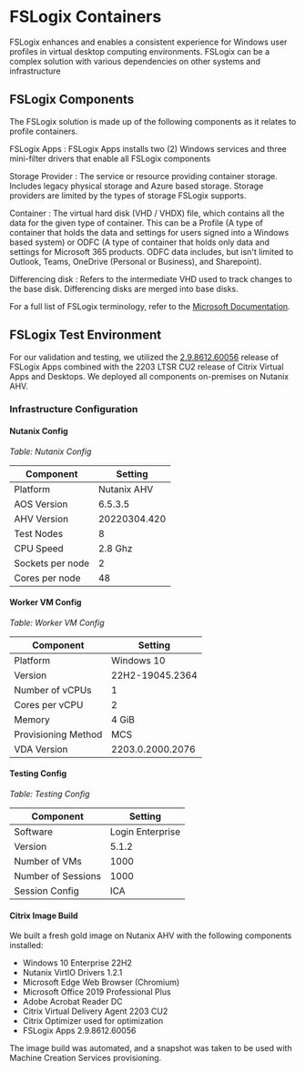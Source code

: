 # FSLogix Containers

FSLogix enhances and enables a consistent experience for Windows user profiles in virtual desktop computing environments. FSLogix can be a complex solution with various dependencies on other systems and infrastructure

## FSLogix Components

The FSLogix solution is made up of the following components as it relates to profile containers. 

FSLogix Apps
: FSLogix Apps installs two (2) Windows services and three mini-filter drivers that enable all FSLogix components

Storage Provider
: The service or resource providing container storage. Includes legacy physical storage and Azure based storage. Storage providers are limited by the types of storage FSLogix supports.

Container
: The virtual hard disk (VHD / VHDX) file, which contains all the data for the given type of container. This can be a Profile (A type of container that holds the data and settings for users signed into a Windows based system) or ODFC (A type of container that holds only data and settings for Microsoft 365 products. ODFC data includes, but isn't limited to Outlook, Teams, OneDrive (Personal or Business), and Sharepoint).

Differencing disk
: Refers to the intermediate VHD used to track changes to the base disk. Differencing disks are merged into base disks.

For a full list of FSLogix terminology, refer to the [Microsoft Documentation](https://learn.microsoft.com/en-us/fslogix/concepts-fslogix-terminology).

## FSLogix Test Environment

For our validation and testing, we utilized the [2.9.8612.60056](2.9.8612.60056) release of FSLogix Apps combined with the 2203 LTSR CU2 release of Citrix Virtual Apps and Desktops. We deployed all components on-premises on Nutanix AHV.

### Infrastructure Configuration

#### Nutanix Config

_Table: Nutanix Config_

| Component | Setting |
| --- | --- |
| Platform | Nutanix AHV |
| AOS Version | 6.5.3.5 |
| AHV Version | 20220304.420 |
| Test Nodes | 8 |
| CPU Speed | 2.8 Ghz |
| Sockets per node | 2 |
| Cores per node | 48 |

#### Worker VM Config

_Table: Worker VM Config_

| Component | Setting |
| --- | --- |
| Platform | Windows 10 |
| Version | 22H2-19045.2364 |
| Number of vCPUs | 1 |
| Cores per vCPU | 2 |
| Memory | 4 GiB |
| Provisioning Method | MCS |
| VDA Version | 2203.0.2000.2076 |

#### Testing Config

_Table: Testing Config_

| Component | Setting |
| --- | --- |
| Software | Login Enterprise |
| Version | 5.1.2 |
| Number of VMs | 1000 |
| Number of Sessions | 1000 |
| Session Config | ICA |

#### Citrix Image Build

We built a fresh gold image on Nutanix AHV with the following components installed:

- Windows 10 Enterprise 22H2 
- Nutanix VirtIO Drivers 1.2.1
- Microsoft Edge Web Browser (Chromium)
- Microsoft Office 2019 Professional Plus
- Adobe Acrobat Reader DC
- Citrix Virtual Delivery Agent 2203 CU2
- Citrix Optimizer used for optimization
- FSLogix Apps 2.9.8612.60056

The image build was automated, and a snapshot was taken to be used with Machine Creation Services provisioning.
